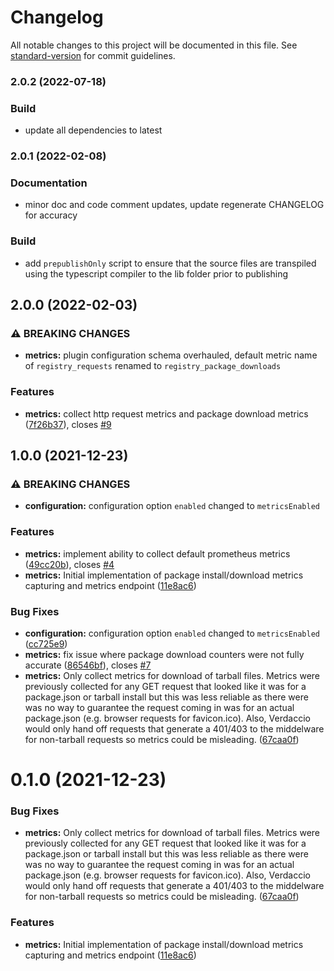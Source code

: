 # Changelog

All notable changes to this project will be documented in this file. See [standard-version](https://github.com/conventional-changelog/standard-version) for commit guidelines.

### 2.0.2 (2022-07-18)

### Build

- update all dependencies to latest

### 2.0.1 (2022-02-08)

### Documentation

- minor doc and code comment updates, update regenerate CHANGELOG for accuracy

### Build

- add `prepublishOnly` script to ensure that the source files are transpiled using the typescript compiler to the lib folder prior to publishing

## 2.0.0 (2022-02-03)

### ⚠ BREAKING CHANGES

- **metrics:** plugin configuration schema overhauled, default metric name of `registry_requests`
  renamed to `registry_package_downloads`

### Features

- **metrics:** collect http request metrics and package download metrics ([7f26b37](https://github.com/DevIntent/verdaccio-prometheus-middleware/commit/7f26b37ee90f056ee07bfa4f760a2a084cb6d9c5)), closes [#9](https://github.com/xlts-dev/verdaccio-prometheus-middleware/issues/9)

## 1.0.0 (2021-12-23)

### ⚠ BREAKING CHANGES

- **configuration:** configuration option `enabled` changed to `metricsEnabled`

### Features

- **metrics:** implement ability to collect default prometheus metrics ([49cc20b](https://github.com/DevIntent/verdaccio-prometheus-middleware/commit/49cc20b937e0d82e2007eece60d0332eaca9c37b)), closes [#4](https://github.com/xlts-dev/verdaccio-prometheus-middleware/issues/4)
- **metrics:** Initial implementation of package install/download metrics capturing and metrics endpoint ([11e8ac6](https://github.com/DevIntent/verdaccio-prometheus-middleware/commit/11e8ac6fc89c44531a5753d5b672276174972524))

### Bug Fixes

- **configuration:** configuration option `enabled` changed to `metricsEnabled` ([cc725e9](https://github.com/DevIntent/verdaccio-prometheus-middleware/commit/cc725e9abbe4c8f1d81b145131747f1abf7f51d7))
- **metrics:** fix issue where package download counters were not fully accurate ([86546bf](https://github.com/DevIntent/verdaccio-prometheus-middleware/commit/86546bf30eb007103bf343013e426150a73efb53)), closes [#7](https://github.com/xlts-dev/verdaccio-prometheus-middleware/issues/7)
- **metrics:** Only collect metrics for download of tarball files. Metrics were previously collected for any GET request that looked like it was for a package.json or tarball install but this was less reliable as there were was no way to guarantee the request coming in was for an actual package.json (e.g. browser requests for favicon.ico). Also, Verdaccio would only hand off requests that generate a 401/403 to the middelware for non-tarball requests so metrics could be misleading. ([67caa0f](https://github.com/DevIntent/verdaccio-prometheus-middleware/commit/67caa0f2e733966af9ece23ab649879378bd28e4))

# 0.1.0 (2021-12-23)

### Bug Fixes

- **metrics:** Only collect metrics for download of tarball files. Metrics were previously collected for any GET request that looked like it was for a package.json or tarball install but this was less reliable as there were was no way to guarantee the request coming in was for an actual package.json (e.g. browser requests for favicon.ico). Also, Verdaccio would only hand off requests that generate a 401/403 to the middelware for non-tarball requests so metrics could be misleading. ([67caa0f](https://github.com/DevIntent/verdaccio-prometheus-middleware/commit/67caa0f2e733966af9ece23ab649879378bd28e4))

### Features

- **metrics:** Initial implementation of package install/download metrics capturing and metrics endpoint ([11e8ac6](https://github.com/DevIntent/verdaccio-prometheus-middleware/commit/11e8ac6fc89c44531a5753d5b672276174972524))
